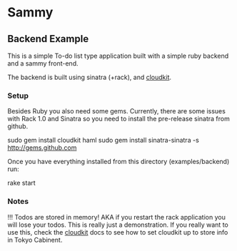 # Sammy

## Backend Example

This is a simple To-do list type application built with a simple ruby backend and a sammy front-end.

The backend is built using sinatra (+rack),  and [cloudkit](http://getcloudkit.com).

### Setup

Besides Ruby you also need some gems.
Currently, there are some issues with Rack 1.0 and Sinatra so you need to install the pre-release sinatra from github.

  sudo gem install cloudkit haml
  sudo gem install sinatra-sinatra -s http://gems.github.com
  
Once you have everything installed from this directory (examples/backend) run:

  rake start
  
### Notes

!!! Todos are stored in memory! AKA if you restart the rack application you will lose your todos. This is really just a demonstration. If you really want to use this, check the [cloudkit](http://getcloudkit.com) docs to see how to set cloudkit up to store info in Tokyo Cabinent.